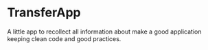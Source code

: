 # TransferApp
A little app to recollect all information about make a good application keeping clean code and good practices.
